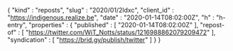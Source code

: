 {
  "kind" : "reposts",
  "slug" : "2020/01/2ldxc",
  "client_id" : "https://indigenous.realize.be",
  "date" : "2020-01-14T08:02:00Z",
  "h" : "h-entry",
  "properties" : {
    "published" : [ "2020-01-14T08:02:00Z" ],
    "repost-of" : [ "https://twitter.com/WiT_Notts/status/1216988862079209472" ],
    "syndication" : [ "https://brid.gy/publish/twitter" ]
  }
}
